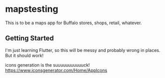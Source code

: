 # mapstesting

This is to be a maps app for Buffalo stores, shops, retail, whatever.

## Getting Started

I'm just learning Flutter, so this will be messy and probably wrong in places.  But it should work!


icons generation is the suuuuuuuuuuuck!
https://www.iconsgenerator.com/Home/AppIcons


